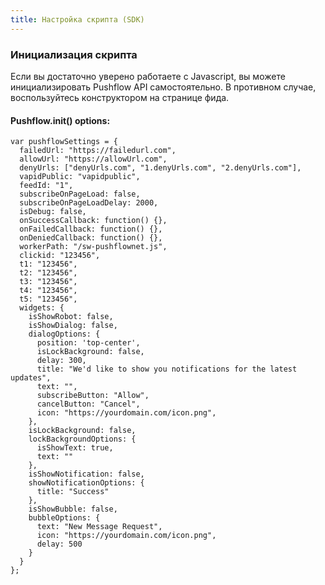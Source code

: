 ```yaml
---
title: Настройка скрипта (SDK)
---
```


### Инициализация скрипта
Если вы достаточно уверено работаете с Javascript, вы можете инициализировать Pushflow API самостоятельно. В противном случае, воспользуйтесь конструктором на странице фида.

#### Pushflow.init() options:
```
var pushflowSettings = {
  failedUrl: "https://failedurl.com",
  allowUrl: "https://allowUrl.com",
  denyUrls: ["denyUrls.com", "1.denyUrls.com", "2.denyUrls.com"],
  vapidPublic: "vapidpublic",
  feedId: "1",
  subscribeOnPageLoad: false,
  subscribeOnPageLoadDelay: 2000,
  isDebug: false,
  onSuccessCallback: function() {},
  onFailedCallback: function() {},
  onDeniedCallback: function() {},
  workerPath: "/sw-pushflownet.js",
  clickid: "123456",
  t1: "123456",
  t2: "123456",
  t3: "123456",
  t4: "123456",
  t5: "123456",
  widgets: {
    isShowRobot: false,
    isShowDialog: false,
    dialogOptions: {
      position: 'top-center',
      isLockBackground: false,
      delay: 300,
      title: "We'd like to show you notifications for the latest updates",
      text: "",
      subscribeButton: "Allow",
      cancelButton: "Cancel",
      icon: "https://yourdomain.com/icon.png",
    },
    isLockBackground: false,
    lockBackgroundOptions: {
      isShowText: true,
      text: ""
    },
    isShowNotification: false,
    showNotificationOptions: {
      title: "Success"
    },
    isShowBubble: false,
    bubbleOptions: {
      text: "New Message Request",
      icon: "https://yourdomain.com/icon.png",
      delay: 500
    }
  }
};
```
